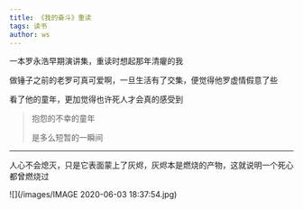 ```yaml
---
title: 《我的奋斗》重读
tags: 读书
author: ws 
---
```

一本罗永浩早期演讲集，重读时想起那年清癯的我

<!--more-->

做锤子之前的老罗可真可爱啊，一旦生活有了交集，便觉得他罗虚情假意了些

看了他的童年，更加觉得也许死人才会真的感受到

>抱怨的不幸的童年
>
>是多么短暂的一瞬间

***

人心不会熄灭，只是它表面蒙上了灰烬，灰烬本是燃烧的产物，这就说明一个死心都曾燃烧过

![](/images/IMAGE 2020-06-03 18:37:54.jpg)
